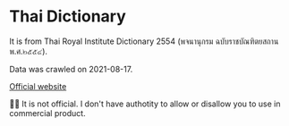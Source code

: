 
# Thai Dictionary

It is from Thai Royal Institute Dictionary 2554 (พจนานุกรม ฉบับราชบัณฑิตยสถาน พ.ศ.๒๕๕๔).

Data was crawled on 2021-08-17.

[Official website](https://dictionary.orst.go.th/index.php)

🚨🚨 It is not official. I don't have authotity to allow or disallow you to use in commercial product. 
